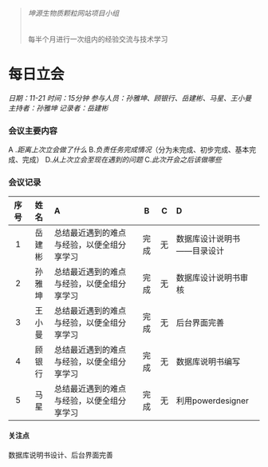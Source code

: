 > ###### 坤源生物质颗粒网站项目小组
> 每半个月进行一次组内的经验交流与技术学习

# 每日立会 

*日期：11-21*
*时间：15分钟*
*参与人员：孙雅坤、顾银行、岳建彬、马星、王小曼*
*主持者：孙雅坤*
*记录者：岳建彬*

### 会议主要内容
 &#65; .*距离上次立会做了什么*
 &#66;.*负责任务完成情况*（分为未完成、初步完成、基本完成、完成）
 &#68;.*从上次立会至现在遇到的问题*
 &#67;.*此次开会之后该做哪些*


### 会议记录
|  序号 |姓名   |A|B|C|D|
|:------------:|:------------:|:------------|:------------:|:------------:|:------------|
| 1 | 岳建彬|总结最近遇到的难点与经验，以便全组分享学习|完成|无|数据库设计说明书——目录设计|
| 2  |  孙雅坤 |总结最近遇到的难点与经验，以便全组分享学习|完成|无|数据库设计说明书审核|
|3|王小曼|总结最近遇到的难点与经验，以便全组分享学习|完成|无|后台界面完善|
|4|顾银行|总结最近遇到的难点与经验，以便全组分享学习|完成|无|数据库说明书编写|
|5|马星|总结最近遇到的难点与经验，以便全组分享学习|完成|无|利用powerdesigner|

#### 关注点
数据库说明书设计、后台界面完善






